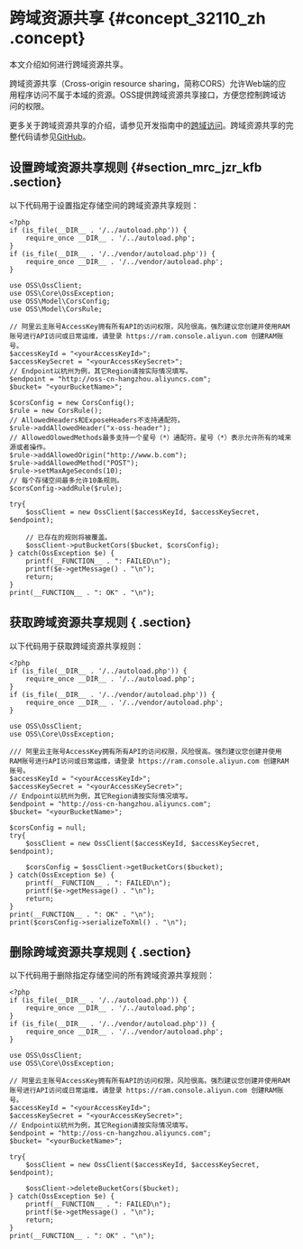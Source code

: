 # 跨域资源共享 {#concept_32110_zh .concept}

本文介绍如何进行跨域资源共享。

跨域资源共享（Cross-origin resource sharing，简称CORS）允许Web端的应用程序访问不属于本域的资源。OSS提供跨域资源共享接口，方便您控制跨域访问的权限。

更多关于跨域资源共享的介绍，请参见开发指南中的[跨域访问](../../../../cn.zh-CN/开发指南/安全管理/设置跨域访问.md#)。跨域资源共享的完整代码请参见[GitHub](https://github.com/aliyun/aliyun-oss-php-sdk/blob/master/samples/BucketCors.php)。

## 设置跨域资源共享规则 {#section_mrc_jzr_kfb .section}

以下代码用于设置指定存储空间的跨域资源共享规则：

```language-php
<?php
if (is_file(__DIR__ . '/../autoload.php')) {
    require_once __DIR__ . '/../autoload.php';
}
if (is_file(__DIR__ . '/../vendor/autoload.php')) {
    require_once __DIR__ . '/../vendor/autoload.php';
}

use OSS\OssClient;
use OSS\Core\OssException;
use OSS\Model\CorsConfig;
use OSS\Model\CorsRule;

// 阿里云主账号AccessKey拥有所有API的访问权限，风险很高。强烈建议您创建并使用RAM账号进行API访问或日常运维，请登录 https://ram.console.aliyun.com 创建RAM账号。
$accessKeyId = "<yourAccessKeyId>";
$accessKeySecret = "<yourAccessKeySecret>";
// Endpoint以杭州为例，其它Region请按实际情况填写。
$endpoint = "http://oss-cn-hangzhou.aliyuncs.com";
$bucket= "<yourBucketName>";

$corsConfig = new CorsConfig();
$rule = new CorsRule();
// AllowedHeaders和ExposeHeaders不支持通配符。
$rule->addAllowedHeader("x-oss-header");
// AllowedOlowedMethods最多支持一个星号（*）通配符。星号（*）表示允许所有的域来源或者操作。
$rule->addAllowedOrigin("http://www.b.com");
$rule->addAllowedMethod("POST");
$rule->setMaxAgeSeconds(10);
// 每个存储空间最多允许10条规则。
$corsConfig->addRule($rule);

try{
    $ossClient = new OssClient($accessKeyId, $accessKeySecret, $endpoint);

    // 已存在的规则将被覆盖。
    $ossClient->putBucketCors($bucket, $corsConfig);
} catch(OssException $e) {
    printf(__FUNCTION__ . ": FAILED\n");
    printf($e->getMessage() . "\n");
    return;
}
print(__FUNCTION__ . ": OK" . "\n");

```

## 获取跨域资源共享规则 { .section}

以下代码用于获取跨域资源共享规则：

```language-php
<?php
if (is_file(__DIR__ . '/../autoload.php')) {
    require_once __DIR__ . '/../autoload.php';
}
if (is_file(__DIR__ . '/../vendor/autoload.php')) {
    require_once __DIR__ . '/../vendor/autoload.php';
}

use OSS\OssClient;
use OSS\Core\OssException;

/// 阿里云主账号AccessKey拥有所有API的访问权限，风险很高。强烈建议您创建并使用RAM账号进行API访问或日常运维，请登录 https://ram.console.aliyun.com 创建RAM账号。
$accessKeyId = "<yourAccessKeyId>";
$accessKeySecret = "<yourAccessKeySecret>";
// Endpoint以杭州为例，其它Region请按实际情况填写。
$endpoint = "http://oss-cn-hangzhou.aliyuncs.com";
$bucket= "<yourBucketName>";

$corsConfig = null;
try{
    $ossClient = new OssClient($accessKeyId, $accessKeySecret, $endpoint);

    $corsConfig = $ossClient->getBucketCors($bucket);
} catch(OssException $e) {
    printf(__FUNCTION__ . ": FAILED\n");
    printf($e->getMessage() . "\n");
    return;
}
print(__FUNCTION__ . ": OK" . "\n");
print($corsConfig->serializeToXml() . "\n");

```

## 删除跨域资源共享规则 { .section}

以下代码用于删除指定存储空间的所有跨域资源共享规则：

```language-php
<?php
if (is_file(__DIR__ . '/../autoload.php')) {
    require_once __DIR__ . '/../autoload.php';
}
if (is_file(__DIR__ . '/../vendor/autoload.php')) {
    require_once __DIR__ . '/../vendor/autoload.php';
}

use OSS\OssClient;
use OSS\Core\OssException;

// 阿里云主账号AccessKey拥有所有API的访问权限，风险很高。强烈建议您创建并使用RAM账号进行API访问或日常运维，请登录 https://ram.console.aliyun.com 创建RAM账号。
$accessKeyId = "<yourAccessKeyId>";
$accessKeySecret = "<yourAccessKeySecret>";
// Endpoint以杭州为例，其它Region请按实际情况填写。
$endpoint = "http://oss-cn-hangzhou.aliyuncs.com";
$bucket= "<yourBucketName>";

try{
    $ossClient = new OssClient($accessKeyId, $accessKeySecret, $endpoint);

    $ossClient->deleteBucketCors($bucket);
} catch(OssException $e) {
    printf(__FUNCTION__ . ": FAILED\n");
    printf($e->getMessage() . "\n");
    return;
}
print(__FUNCTION__ . ": OK" . "\n");

```

